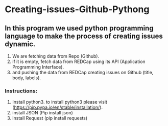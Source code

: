 # Creating-issues-Github-Pythong
## In this program we used python programming language to make the process of creating issues dynamic.

1. We are fetching data from Repo (Github).
2. if it is empty, fetch data from REDCap using its API (Application Programming Interface).
3. and pushing the data from REDCap creating issues on Github (title, body, labels).

### Instructions:
1. Install python3. to install python3 please visit (https://pip.pypa.io/en/stable/installation/).
3. install JSON (Pip install json)
4. install Request (pip install requests)
